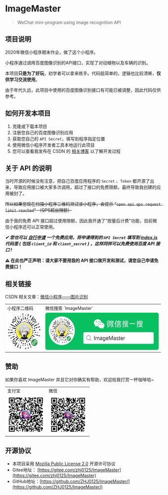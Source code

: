 # ImageMaster

> WeChat mini-program using image recognition API

## 项目说明

2020年微信小程序期末作业，做了这个小程序。

小程序通过调用百度图像识别的API接口，实现了对动植物以及车辆的识别。

本项目**只是为了好玩**，初学者可以拿来练手。代码挺简单的，逻辑也比较清晰，**仅供学习交流使用**。

由于年代久远，此项目中使用的百度图像识别接口有可能已被调整，因此代码仅供参考。

## 如何开发本项目

1. 克隆或下载本项目
2. 注册您自己的百度图像识别应用
3. 获取您自己的 `API Secret`，填写到程序指定位置
4. 使用微信小程序开发者工具本地运行此项目
5. 您可以查看我发布在 CSDN 的 [相关博客](https://blog.csdn.net/ZHJ123CSDN/article/details/103818721) 以了解开发过程

## 关于 API 的说明

当时开源的时候没有注意，把自己百度应用程序的 `Secret` 、`Token` 都开源了出来，导致应用接口被大家多次调用，超过了接口的免费限额，最终导致我创建的应用被封了。

~~所以如果您现在扫描小程序二维码测试该小程序，会提示 "`open api qps request limit reached`" （QPS超出限额）~~

由于我的免费 API 接口超过使用限额，因此我开通了"按量后计费"功能，目前微信小程序还可以正常使用。

***✔ 您也可以 [自行申请](https://console.bce.baidu.com/ai/#/ai/imagerecognition/overview/index) 一个免费应用，将申请得到的 `API Secret` 填写到 [index.js](WeChat/pages/index/index.js) 代码里 ( 包括 `client_id` 和 `client_secret` ) ，这样同样可以免费使用百度 API 接口 !***

**⚠ 在此也严正声明：请大家不要用我的 API 接口做开发和测试，请您自己申请免费接口！**

## 相关链接

CSDN 相关文章：[微信小程序——图片识别](https://blog.csdn.net/ZHJ123CSDN/article/details/103818721)

<table frame=void rules=none><tr>
<td>小程序二维码</td><td>微信搜索 `ImageMaster`</td></tr><tr>
<td><img width="120" height="120" src="Documents/WeChat_Image.jpg"></td>
<td><img width="400" height="120" src="Documents/WeChat_Search.jpg"></td></tr>
</table>

## 赞助

如果你喜欢 ImageMaster 并且它对你确实有帮助，欢迎给我打赏一杯咖啡哈~

<table frame=void rules=none><tr>
<td>支付宝</td><td>微信</td></tr><tr>
<td><img width="120" height="120" src="Documents/alipay.jpg"></td>
<td><img width="125" height="125" src="Documents/wechatpay.jpg"></td></tr>
</table>

## 开源协议

* 本项目采用 [Mozilla Public License 2.0](https://github.com/ZHJ0125/ImageMaster/blob/master/LICENSE) 开源许可协议
* Gitee地址： [https://gitee.com/zhj0125/ImageMaster](https://gitee.com/zhj0125/ImageMaster)
* GitHub地址：[https://github.com/ZHJ0125/ImageMaster/](https://github.com/ZHJ0125/ImageMaster/)
